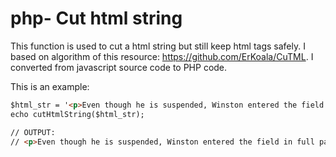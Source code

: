 php- Cut html string
===================
This function is used to cut a html string but still keep html tags safely. I based on algorithm of this resource: https://github.com/ErKoala/CuTML. I converted from javascript source code to PHP code.

This is an example: 
```html
$html_str = '<p>Even though he is suspended, Winston entered the field in full pads and uniform and proceeded to warm up with the <a href="/collegefootball/team/florida-state-seminoles-football/86043" data-cqtag="NCAA/CFB/ACC/Florida_State">Seminoles</a>.</p>';
echo cutHtmlString($html_str);

// OUTPUT:
// <p>Even though he is suspended, Winston entered the field in full pads and uniform and proceeded to war</p>
```
